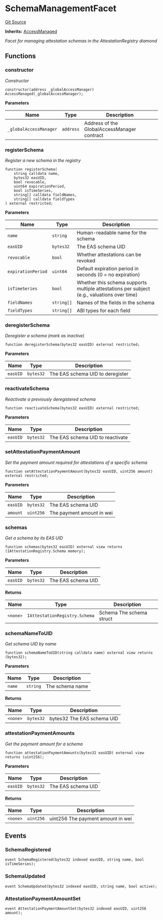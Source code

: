 # SchemaManagementFacet
[Git Source](https://github.com/capsign/protocol/blob/dfa6820124c5610a6bfa06329447dbae7c24bc0a/src/Attestations/registry/facets/SchemaManagementFacet.sol)

**Inherits:**
[AccessManaged](/src/Authorization/AccessManaged.sol/abstract.AccessManaged.md)

*Facet for managing attestation schemas in the AttestationRegistry diamond*


## Functions
### constructor

*Constructor*


```solidity
constructor(address _globalAccessManager) AccessManaged(_globalAccessManager);
```
**Parameters**

|Name|Type|Description|
|----|----|-----------|
|`_globalAccessManager`|`address`|Address of the GlobalAccessManager contract|


### registerSchema

*Register a new schema in the registry*


```solidity
function registerSchema(
    string calldata name,
    bytes32 easUID,
    bool revocable,
    uint64 expirationPeriod,
    bool isTimeSeries,
    string[] calldata fieldNames,
    string[] calldata fieldTypes
) external restricted;
```
**Parameters**

|Name|Type|Description|
|----|----|-----------|
|`name`|`string`|Human-readable name for the schema|
|`easUID`|`bytes32`|The EAS schema UID|
|`revocable`|`bool`|Whether attestations can be revoked|
|`expirationPeriod`|`uint64`|Default expiration period in seconds (0 = no expiration)|
|`isTimeSeries`|`bool`|Whether this schema supports multiple attestations per subject (e.g., valuations over time)|
|`fieldNames`|`string[]`|Names of the fields in the schema|
|`fieldTypes`|`string[]`|ABI types for each field|


### deregisterSchema

*Deregister a schema (mark as inactive)*


```solidity
function deregisterSchema(bytes32 easUID) external restricted;
```
**Parameters**

|Name|Type|Description|
|----|----|-----------|
|`easUID`|`bytes32`|The EAS schema UID to deregister|


### reactivateSchema

*Reactivate a previously deregistered schema*


```solidity
function reactivateSchema(bytes32 easUID) external restricted;
```
**Parameters**

|Name|Type|Description|
|----|----|-----------|
|`easUID`|`bytes32`|The EAS schema UID to reactivate|


### setAttestationPaymentAmount

*Set the payment amount required for attestations of a specific schema*


```solidity
function setAttestationPaymentAmount(bytes32 easUID, uint256 amount) external restricted;
```
**Parameters**

|Name|Type|Description|
|----|----|-----------|
|`easUID`|`bytes32`|The EAS schema UID|
|`amount`|`uint256`|The payment amount in wei|


### schemas

*Get a schema by its EAS UID*


```solidity
function schemas(bytes32 easUID) external view returns (IAttestationRegistry.Schema memory);
```
**Parameters**

|Name|Type|Description|
|----|----|-----------|
|`easUID`|`bytes32`|The EAS schema UID|

**Returns**

|Name|Type|Description|
|----|----|-----------|
|`<none>`|`IAttestationRegistry.Schema`|Schema The schema struct|


### schemaNameToUID

*Get schema UID by name*


```solidity
function schemaNameToUID(string calldata name) external view returns (bytes32);
```
**Parameters**

|Name|Type|Description|
|----|----|-----------|
|`name`|`string`|The schema name|

**Returns**

|Name|Type|Description|
|----|----|-----------|
|`<none>`|`bytes32`|bytes32 The EAS schema UID|


### attestationPaymentAmounts

*Get the payment amount for a schema*


```solidity
function attestationPaymentAmounts(bytes32 easUID) external view returns (uint256);
```
**Parameters**

|Name|Type|Description|
|----|----|-----------|
|`easUID`|`bytes32`|The EAS schema UID|

**Returns**

|Name|Type|Description|
|----|----|-----------|
|`<none>`|`uint256`|uint256 The payment amount in wei|


## Events
### SchemaRegistered

```solidity
event SchemaRegistered(bytes32 indexed easUID, string name, bool isTimeSeries);
```

### SchemaUpdated

```solidity
event SchemaUpdated(bytes32 indexed easUID, string name, bool active);
```

### AttestationPaymentAmountSet

```solidity
event AttestationPaymentAmountSet(bytes32 indexed easUID, uint256 amount);
```

